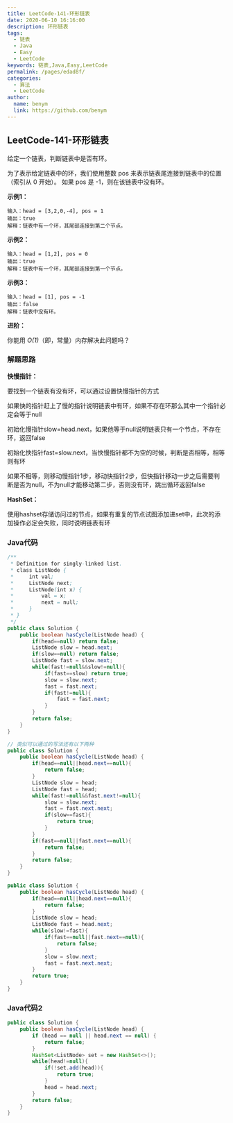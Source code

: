 ```yaml
---
title: LeetCode-141-环形链表
date: 2020-06-10 16:16:00
description: 环形链表
tags: 
  - 链表
  - Java
  - Easy
  - LeetCode
keywords: 链表,Java,Easy,LeetCode
permalink: /pages/edad8f/
categories: 
  - 算法
  - LeetCode
author: 
  name: benym
  link: https://github.com/benym
---
```


## LeetCode-141-环形链表

给定一个链表，判断链表中是否有环。

为了表示给定链表中的环，我们使用整数 pos 来表示链表尾连接到链表中的位置（索引从 0 开始）。 如果 pos 是 -1，则在该链表中没有环。

 <!--more-->

**示例1：**

```
输入：head = [3,2,0,-4], pos = 1
输出：true
解释：链表中有一个环，其尾部连接到第二个节点。
```

**示例2：**

```
输入：head = [1,2], pos = 0
输出：true
解释：链表中有一个环，其尾部连接到第一个节点。
```

**示例3：**

```
输入：head = [1], pos = -1
输出：false
解释：链表中没有环。
```

**进阶：**

你能用 *O(1)*（即，常量）内存解决此问题吗？

### 解题思路

**快慢指针：**

要找到一个链表有没有环，可以通过设置快慢指针的方式

如果快的指针赶上了慢的指针说明链表中有环，如果不存在环那么其中一个指针必定会等于null

初始化慢指针slow=head.next，如果他等于null说明链表只有一个节点，不存在环，返回false

初始化快指针fast=slow.next，当快慢指针都不为空的时候，判断是否相等，相等则有环

如果不相等，则移动慢指针1步，移动快指针2步，但快指针移动一步之后需要判断是否为null，不为null才能移动第二步，否则没有环，跳出循环返回false

**HashSet：**

使用hashset存储访问过的节点，如果有重复的节点试图添加进set中，此次的添加操作必定会失败，同时说明链表有环

### Java代码

```java
/**
 * Definition for singly-linked list.
 * class ListNode {
 *     int val;
 *     ListNode next;
 *     ListNode(int x) {
 *         val = x;
 *         next = null;
 *     }
 * }
 */
public class Solution {
    public boolean hasCycle(ListNode head) {
        if(head==null) return false;
        ListNode slow = head.next;
        if(slow==null) return false;
        ListNode fast = slow.next;
        while(fast!=null&&slow!=null){
            if(fast==slow) return true;
            slow = slow.next;
            fast = fast.next;
            if(fast!=null){
                fast = fast.next;
            }
        }
        return false;
    }
}

// 类似可以通过的写法还有以下两种
public class Solution {
    public boolean hasCycle(ListNode head) {
        if(head==null||head.next==null){
            return false;
        }
        ListNode slow = head;
        ListNode fast = head;
        while(fast!=null&&fast.next!=null){
            slow = slow.next;
            fast = fast.next.next;
            if(slow==fast){
                return true;
            }
        }
        if(fast==null||fast.next==null){
            return false;
        }
        return false;
    }
}

public class Solution {
    public boolean hasCycle(ListNode head) {
        if(head==null||head.next==null){
            return false;
        }
        ListNode slow = head;
        ListNode fast = head.next;
        while(slow!=fast){
            if(fast==null||fast.next==null){
                return false;
            }
            slow = slow.next;
            fast = fast.next.next;
        }
        return true;
    }
}
```


### Java代码2

```java
public class Solution {
    public boolean hasCycle(ListNode head) {
        if (head == null || head.next == null) {
            return false;
        }
        HashSet<ListNode> set = new HashSet<>();
        while(head!=null){
            if(!set.add(head)){
                return true;
            }
            head = head.next;
        }
        return false;
    }
}
```

